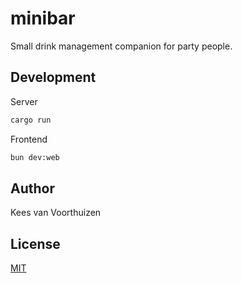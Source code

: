 # minibar

Small drink management companion for party people.

## Development
Server
```bash
cargo run
```

Frontend
```bash
bun dev:web
```

## Author

Kees van Voorthuizen

## License

[MIT](./LICENSE)
